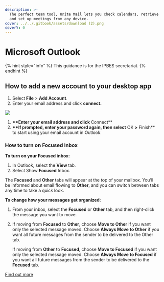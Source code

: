 ```yaml
---
description: >-
  The perfect team tool, Unite Mail lets you check calendars, retrieve contacts,
  and set up meetings from any device.
cover: ../../.gitbook/assets/download (2).png
coverY: 0
---
```


# Microsoft Outlook

{% hint style="info" %}
This guidance is for the IPBES secretariat.
{% endhint %}

## How to add a new account to your desktop app

1. Select **File** > **Add Account**.
2. Enter your email address and click **connect.**

![](<../../.gitbook/assets/image (17) (1) (3) (2).png>)

1. **\*\*Enter your email address and click** Connect\*\*
2. **\*\*If prompted, enter your password again, then select** OK **>** Finish\*\* to start using your email account in Outlook

### How to turn on Focused Inbox

**To turn on your Focused inbox:**

1. In Outlook, select the **View** tab.
2. Select Show **Focused** Inbox.

The **Focused** and **Other** tabs will appear at the top of your mailbox. You’ll be informed about email flowing to **Other**, and you can switch between tabs any time to take a quick look.

**To change how your messages get organized:**

1. From your inbox, select the **Focused** or **Other** tab, and then right-click the message you want to move.
2.  If moving from **Focused** to **Other**, choose **Move to Other** if you want only the selected message moved. Choose **Always Move to Other** if you want all future messages from the sender to be delivered to the Other tab.

    If moving from **Other** to **Focused**, choose **Move to Focused** if you want only the selected message moved. Choose **Always Move to Focused** if you want all future messages from the sender to be delivered to the **Focused** tab.

[Find out more](https://support.office.com/en-us/article/focused-inbox-for-outlook-f445ad7f-02f4-4294-a82e-71d8964e3978)
